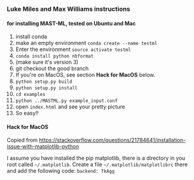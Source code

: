 ### Luke Miles and Max Williams instructions

#### for installing MAST-ML, tested on Ubuntu and Mac

1. install conda
2. make an empty environment
  `conda create --name testml`
3. Enter the environment
  `source activate testml`
4. `conda install python nbformat`
5. (make sure it's version 3)
6. git checkout the good branch
7. If you're on MacOS, see section **Hack for MacOS** below.
8. `python setup.py build`
9. `python setup.py install`
10. `cd examples`
11. `python ../MASTML.py example_input.conf`
12. open `index.html` and see your pretty picture
13. So easy!!

#### Hack for MacOS
Copied from https://stackoverflow.com/questions/21784641/installation-issue-with-matplotlib-python

I assume you have installed the pip matplotlib, there is a directory in you root called `~/.matplotlib`.
Create a file `~/.matplotlib/matplotlibrc` there and add the following code: `backend: TkAgg`
